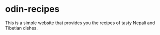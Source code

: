 # odin-recipes
This is a simple website that provides you the recipes of tasty Nepali and Tibetian dishes.
